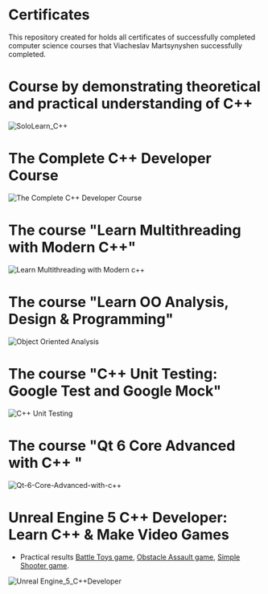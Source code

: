 # Certificates
This repository created for holds all certificates of successfully completed computer science courses that Viacheslav Martsynyshen successfully completed.

#  Course by demonstrating theoretical and practical understanding of C++
![SoloLearn_C++](https://github.com/ViacheslavM653/Certificates/assets/106179360/9def2d50-17c8-42a5-8fdd-0f0489533225)

# The Complete C++ Developer Course
![The Complete C++ Developer Course](https://github.com/ViacheslavM653/Certificates/assets/106179360/bf4224b8-ccc7-485b-9654-46a60ce0091e)

#  The course  "Learn Multithreading with Modern C++"
![Learn Multithreading with Modern c++](https://github.com/ViacheslavM653/Certificates/assets/106179360/74915fb2-7702-4ce2-9c17-8f0912050a9c)

# The course "Learn OO Analysis, Design & Programming"
![Object Oriented Analysis](https://github.com/ViacheslavM653/Certificates/assets/106179360/e7ba0f80-1ba0-4274-83e8-65699511e949)

# The course "C++ Unit Testing: Google Test and Google Mock"
![C++ Unit Testing](https://github.com/ViacheslavM653/Certificates/assets/106179360/2121ac34-23a8-417d-aef6-608d8c87f5b3)

# The course "Qt 6 Core Advanced with C++ "
![Qt-6-Core-Advanced-with-c++](https://github.com/user-attachments/assets/7144864b-d34d-419e-a319-9a3d06124bf2)


# Unreal Engine 5 C++ Developer: Learn C++ & Make Video Games
 - Practical results [Battle Toys game](https://github.com/ViacheslavM653/Battle_Toys), [Obstacle Assault game](https://github.com/ViacheslavM653/Obstacle_Assault), [Simple Shooter game](https://github.com/ViacheslavM653/Simple_Shooter/tree/master).

![Unreal Engine_5_C++Developer](https://github.com/ViacheslavM653/Certificates/assets/106179360/8ea90580-1458-4606-83d1-ab8b899a8e3c)
